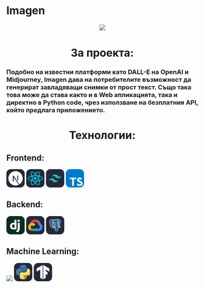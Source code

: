 # Imagen

<div align="center">
  <img src="https://i.ibb.co/TPxfw2J/imagen-favicon-black.png" width="100px"/> 
  <h1>За проекта: </h1>
</div>

### Подобно на известни платформи като DALL-E на OpenAI и Midjourney, Imagen дава на потребителите възможност да генерират завладяващи снимки от прост текст. Също така това може да става както и в Web апликацията, така и директно в Python code, чрез използване на безплатния API, който предлага приложението.

<div align="center">
  <h1>Технологии: </h1>
</div>

<div>
  <h2>Frontend: </h2>
  <img src= "https://github.com/tandpfun/skill-icons/blob/main/icons/NextJS-Dark.svg" width = 48 >
  <img src = "https://github.com/tandpfun/skill-icons/raw/main/icons/React-Dark.svg" width = 48>
  <img src = "https://github.com/tandpfun/skill-icons/raw/main/icons/TailwindCSS-Dark.svg" width = 48>
  <img src = "https://github.com/tandpfun/skill-icons/raw/main/icons/TypeScript.svg" width = 48>
  <h2>Backend: </h2>
    <img src = "https://github.com/tandpfun/skill-icons/raw/main/icons/Django.svg" width = 48>
    <img src = "https://github.com/tandpfun/skill-icons/raw/main/icons/GCP-Dark.svg" width = 48>
    <img src = "https://github.com/tandpfun/skill-icons/raw/main/icons/PostgreSQL-Dark.svg" width = 48>
  <h2>Machine Learning: </h2>
    <img src = "https://github.com/tandpfun/skill-icons/raw/main/icons/Anaconda-Dark.svg" width = 48>
    <img src = "https://github.com/tandpfun/skill-icons/raw/main/icons/Python-Dark.svg" width = 48>
    <img src = "https://github.com/tandpfun/skill-icons/raw/main/icons/TensorFlow-Dark.svg" width = 48>


</div>


